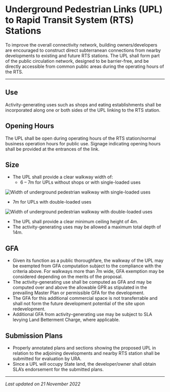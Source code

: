 # Underground Pedestrian Links (UPL) to Rapid Transit System (RTS) Stations

To improve the overall connectivity network, building owners/developers are encouraged to construct direct subterranean connections from nearby developments to existing and future RTS stations. The UPL shall form part of the public circulation network, designed to be barrier-free, and be directly accessible from common public areas during the operating hours of the RTS.

---

## Use

Activity-generating uses such as shops and eating establishments shall be incorporated along one or both sides of the UPL linking to the RTS station.

## Opening Hours

The UPL shall be open during operating hours of the RTS station/normal business operation hours for public use. Signage indicating opening hours shall be provided at the entrances of the link.

## Size

- The UPL shall provide a clear walkway width of:
  - 6 – 7m for UPLs without shops or with single-loaded uses

![Width of underground pedestrian walkway with single-loaded uses](https://www.ura.gov.sg/-/media/Corporate/Guidelines/Development-control/Commercial/C18_Underground_Link_A.jpg?h=100%25&w=100%25)

- 7m for UPLs with double-loaded uses

![Width of underground pedestrian walkway with double-loaded uses](https://www.ura.gov.sg/-/media/Corporate/Guidelines/Development-control/Commercial/C19_Underground_Link_B.jpg?h=100%25&w=100%25)

- The UPL shall provide a clear minimum ceiling height of 4m.
- The activity-generating uses may be allowed a maximum total depth of 14m.

## GFA

- Given its function as a public thoroughfare, the walkway of the UPL may be exempted from GFA computation subject to the compliance with the criteria above. For walkways more than 7m wide, GFA exemption may be considered depending on the merits of the proposal.
- The activity-generating use shall be computed as GFA and may be computed over and above the allowable GPR as stipulated in the prevailing Master Plan or permissible GFA for the development.
- The GFA for this additional commercial space is not transferrable and shall not form the future development potential of the site upon redevelopment.
- Additional GFA from activity-generating use may be subject to SLA levying Land Betterment Charge, where applicable.

## Submission Plans

- Properly annotated plans and sections showing the proposed UPL in relation to the adjoining developments and nearby RTS station shall be submitted for evaluation by URA.
- Since a UPL will occupy State land, the developer/owner shall obtain SLA’s endorsement for the submitted plans.

---

*Last updated on 21 November 2022*
